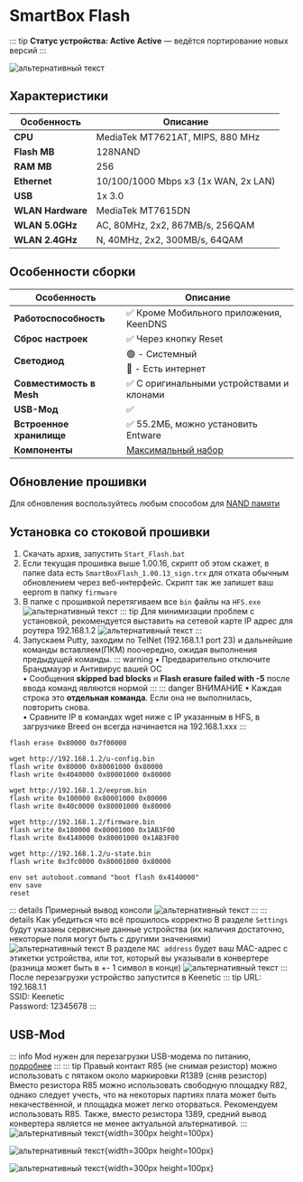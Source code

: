 # SmartBox Flash <BoostyBadge type="keenetic" text="4.2.6" url="/wiki/helpful/boosty"/> <YezBadgeWithDropdown type="keenetic" text="4.2.3" url="/assets/files/firmware/SmartBox-Flash-4.2.3.7z" :versions="[{ text: '4.1.7', url: '/assets/files/firmware/SmartBox-Flash-4.1.7.7z' }]"/>

::: tip **Статус устройства: Active**
**Active** — ведётся портирование новых версий
:::

![альтернативный текст](/assets/images/wiki/guides/SmartBox/flash.png)

## Характеристики

| Особенность       | Описание                             |
|-------------------|--------------------------------------|
| **CPU**           | MediaTek MT7621AT, MIPS, 880 MHz     |
| **Flash MB**      | 128NAND                              |
| **RAM MB**        | 256                                  |
| **Ethernet**      | 10/100/1000 Mbps x3 (1x WAN, 2x LAN) |
| **USB**           | 1x 3.0                               |
| **WLAN Hardware** | MediaTek MT7615DN                    |
| **WLAN 5.0GHz**   | AC, 80MHz, 2x2, 867MB/s, 256QAM      |
| **WLAN 2.4GHz**   | N, 40MHz, 2x2, 300MB/s, 64QAM        |

## Особенности сборки

| Особенность              | Описание                                          |
|--------------------------|---------------------------------------------------|
| **Работоспособность**    | ✅ Кроме Мобильного приложения, KeenDNS            |
| **Сброс настроек**       | ✅ Через кнопку Reset                              |
| **Светодиод**            | 🟢 - Системный <br/>🔵 - Есть интернет            |
| **Совместимость в Mesh** | ✅ С оригинальными устройствами и клонами          |
| **USB-Мод**              | ✅                                                 |
| **Встроенное хранилище** | ✅ 55.2МБ, можно установить Entware                |
| **Компоненты**           | [Максимальный набор](/wiki/helpful/components.md) |

## Обновление прошивки

Для обновления воспользуйтесь любым способом для [NAND памяти](/wiki/helpful/updateFirmware#для-nand-памяти-от-128mb)

## Установка со стоковой прошивки

1. Скачать архив, запустить `Start_Flash.bat`
2. Если текущая прошивка выше 1.00.16, скрипт об этом скажет, в папке data есть `SmartBoxFlash_1.00.13_sign.trx` для отката обычным обновлением через веб-интерфейс. Скрипт так же запишет ваш eeprom в папку `firmware`
3. В папке с прошивкой перетягиваем все `bin` файлы на `HFS.exe`
   ![альтернативный текст](/assets/images/wiki/guides/TP-Link-EC330/openhfs.png)
   ::: tip Для минимизации проблем с установкой, рекомендуется выставить на сетевой карте IP адрес для роутера 192.168.1.2
   ![альтернативный текст](/assets/images/wiki/helpful/breed/networkStatic.png)
   :::
4. Запускаем Putty, заходим по TelNet (192.168.1.1 port 23) и дальнейшие команды вставляем(ПКМ) поочередно, ожидая
   выполнения предыдущей команды.
   ::: warning
   • Предварительно отключите Брандмауэр и Антивирус вашей ОС
   <br/>• Сообщения **skipped bad blocks** и **Flash erasure failed with -5** после ввода команд являются нормой
   :::
   ::: danger ВНИМАНИЕ
   • Каждая строка это **отдельная команда**. Если она не выполнилась, повторить снова.
   <br/>• Cравните IP в командах wget ниже с IP указанным в HFS, в загрузчике Breed он всегда начинается на
   192.168.1.xxx
   :::

```shell
flash erase 0x80000 0x7f00000

wget http://192.168.1.2/u-config.bin
flash write 0x80000 0x80001000 0x80000
flash write 0x4040000 0x80001000 0x80000

wget http://192.168.1.2/eeprom.bin
flash write 0x100000 0x80001000 0x80000
flash write 0x40c0000 0x80001000 0x80000

wget http://192.168.1.2/firmware.bin
flash write 0x180000 0x80001000 0x1AB3F00
flash write 0x4140000 0x80001000 0x1AB3F00

wget http://192.168.1.2/u-state.bin
flash write 0x3fc0000 0x80001000 0x80000

env set autoboot.command "boot flash 0x4140000"
env save
reset
```

::: details Примерный вывод консоли
![альтернативный текст](/assets/images/wiki/guides/TP-Link-EC330/breedlog.png)
:::
::: details Как убедиться что всё прошилось корректно
В разделе `Settings` будут указаны сервисные данные устройства (их наличия достаточно, некоторые поля могут быть с другими значениями)
![альтернативный текст](/assets/images/wiki/guides/Xiaomi/breed-env.png)
В разделе `MAC address` будет ваш MAC-адрес с этикетки устройства, или тот, который вы указывали в конвертере (разница может быть в +- 1 символ в конце)
![альтернативный текст](/assets/images/wiki/guides/Xiaomi/breed-mac.png)
:::
После перезагрузки устройство запустится в Keenetic
::: tip URL: 192.168.1.1<br/>SSID: Keenetic<br/>Password: 12345678
:::

## USB-Mod
::: info
Mod нужен для перезагрузки USB-модема по питанию, [подробнее](https://help.keenetic.com/hc/ru/articles/115000041605-%D0%9C%D0%BE%D0%B6%D0%BD%D0%BE-%D0%BB%D0%B8-%D0%BF%D0%B5%D1%80%D0%B5%D0%B7%D0%B0%D0%B3%D1%80%D1%83%D0%B7%D0%B8%D1%82%D1%8C-%D0%BF%D0%BE-%D0%BF%D0%B8%D1%82%D0%B0%D0%BD%D0%B8%D1%8E-USB-%D0%BC%D0%BE%D0%B4%D0%B5%D0%BC-%D0%BF%D0%BE%D0%B4%D0%BA%D0%BB%D1%8E%D1%87%D0%B5%D0%BD%D0%BD%D1%8B%D0%B9-%D0%BA-Keenetic-%D1%81%D1%80%D0%B5%D0%B4%D1%81%D1%82%D0%B2%D0%B0%D0%BC%D0%B8-%D0%B8%D0%BD%D1%82%D0%B5%D1%80%D0%BD%D0%B5%D1%82-%D1%86%D0%B5%D0%BD%D1%82%D1%80%D0%B0)
:::
::: tip Правый контакт R85 (не снимая резистор) можно использовать с пятаком около маркировки R1389 (сняв резистор)
Вместо резистора R85 можно использовать свободную площадку R82, однако следует учесть, что на некоторых партиях плата может быть некачественной, и площадка может легко оторваться. Рекомендуем использовать R85. Также, вместо резистора 1389, средний вывод конвертера является не менее актуальной
альтернативой.
:::
![альтернативный текст](/assets/images/wiki/helpful/usb-mod/flash-1.jpg){width=300px height=100px}

![альтернативный текст](/assets/images/wiki/helpful/usb-mod/flash-2.jpg){width=300px height=100px}

![альтернативный текст](/assets/images/wiki/helpful/usb-mod/flash-3.jpg){width=300px height=100px}
